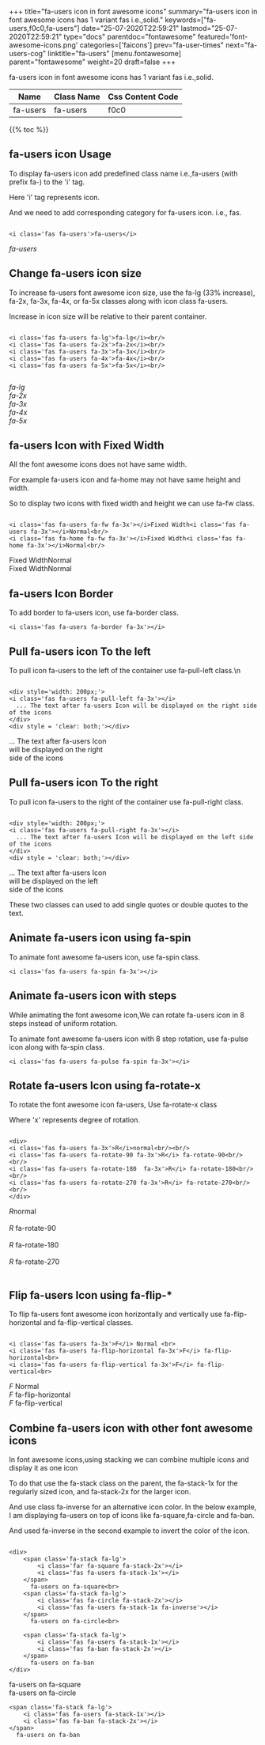 +++
title="fa-users icon in font awesome icons"
summary="fa-users icon in font awesome icons has 1 variant fas i.e.,solid."
keywords=["fa-users,f0c0,fa-users"]
date="25-07-2020T22:59:21"
lastmod="25-07-2020T22:59:21"
type="docs"
parentdoc="fontawesome"
featured='font-awesome-icons.png'
categories=['faicons']
prev="fa-user-times"
next="fa-users-cog"
linktitle="fa-users"
[menu.fontawesome]
parent="fontawesome"
weight=20
draft=false
+++


fa-users icon in font awesome icons has 1 variant fas i.e.,solid.

<div class='table-responsive'><table class='table'><thead><tr><th>Name</th><th>Class Name</th><th>Css Content Code</th></tr></thead><tbody><tr><td>fa-users</td><td>fa-users</td><td>f0c0</td></tr></tbody></table></div>


{{% toc %}}


## fa-users icon Usage

To display fa-users icon add predefined class name i.e.,fa-users (with prefix fa-) to the 'i' tag.

Here 'i' tag represents icon.

And we need to add corresponding category for fa-users icon. i.e., fas.


```

<i class='fas fa-users'>fa-users</i>
```

<i class='fas fa-users'>fa-users</i>




## Change fa-users icon size
To increase fa-users font awesome icon size, use the fa-lg (33% increase), fa-2x, fa-3x, fa-4x, or fa-5x classes along with icon class fa-users.

Increase in icon size will be relative to their parent container. 

```

<i class='fas fa-users fa-lg'>fa-lg</i><br/>
<i class='fas fa-users fa-2x'>fa-2x</i><br/>
<i class='fas fa-users fa-3x'>fa-3x</i><br/>
<i class='fas fa-users fa-4x'>fa-4x</i><br/>
<i class='fas fa-users fa-5x'>fa-5x</i><br/>
            
```

<i class='fas fa-users fa-lg'>fa-lg</i><br/>
<i class='fas fa-users fa-2x'>fa-2x</i><br/>
<i class='fas fa-users fa-3x'>fa-3x</i><br/>
<i class='fas fa-users fa-4x'>fa-4x</i><br/>
<i class='fas fa-users fa-5x'>fa-5x</i><br/>
            



## fa-users Icon with Fixed Width 

All the font awesome icons does not have same width.

For example fa-users icon and fa-home may not have same height and width.

So to display two icons with fixed width and height we can use fa-fw class.


```

<i class='fas fa-users fa-fw fa-3x'></i>Fixed Width<i class='fas fa-users fa-3x'></i>Normal<br/>
<i class='fas fa-home fa-fw fa-3x'></i>Fixed Width<i class='fas fa-home fa-3x'></i>Normal<br/>
```

<i class='fas fa-users fa-fw fa-3x'></i>Fixed Width<i class='fas fa-users fa-3x'></i>Normal<br/>
<i class='fas fa-home fa-fw fa-3x'></i>Fixed Width<i class='fas fa-home fa-3x'></i>Normal<br/>



## fa-users Icon Border 

To add border to fa-users icon, use fa-border class.


```
<i class='fas fa-users fa-border fa-3x'></i>

```
<i class='fas fa-users fa-border fa-3x'></i>





## Pull fa-users icon To the left

To pull icon fa-users to the left of the container use fa-pull-left class.\n

```

<div style='width: 200px;'>
<i class='fas fa-users fa-pull-left fa-3x'></i>
  ... The text after fa-users Icon will be displayed on the right side of the icons
</div>
<div style = 'clear: both;'></div>
```

<div style='width: 200px;'>
<i class='fas fa-users fa-pull-left fa-3x'></i>
  ... The text after fa-users Icon will be displayed on the right side of the icons
</div>
<div style = 'clear: both;'></div>




## Pull fa-users icon To the right
To pull icon fa-users to the right of the container use fa-pull-right class.

```

<div style='width: 200px;'>
<i class='fas fa-users fa-pull-right fa-3x'></i>
  ... The text after fa-users Icon will be displayed on the left side of the icons
</div>
<div style = 'clear: both;'></div>
```

<div style='width: 200px;'>
<i class='fas fa-users fa-pull-right fa-3x'></i>
  ... The text after fa-users Icon will be displayed on the left side of the icons
</div>
<div style = 'clear: both;'></div>

These two classes can used to add single quotes or double quotes to the text.


## Animate fa-users icon using fa-spin
To animate font awesome fa-users icon, use fa-spin class.

```
<i class='fas fa-users fa-spin fa-3x'></i>
```
<i class='fas fa-users fa-spin fa-3x'></i>




## Animate fa-users icon with steps
While animating the font awesome icon,We can rotate fa-users icon in 8 steps instead of uniform rotation.

To animate font awesome fa-users icon with 8 step rotation, use fa-pulse icon along with fa-spin class.


```
<i class='fas fa-users fa-pulse fa-spin fa-3x'></i>

```
<i class='fas fa-users fa-pulse fa-spin fa-3x'></i>





## Rotate fa-users Icon using fa-rotate-x
To rotate the font awesome icon fa-users, Use fa-rotate-x class

Where 'x' represents degree of rotation.


```

<div>
<i class='fas fa-users fa-3x'>R</i>normal<br/><br/>
<i class='fas fa-users fa-rotate-90 fa-3x'>R</i> fa-rotate-90<br/><br/> 
<i class='fas fa-users fa-rotate-180  fa-3x'>R</i> fa-rotate-180<br/><br/> 
<i class='fas fa-users fa-rotate-270 fa-3x'>R</i> fa-rotate-270<br/><br/>
</div>
```

<div>
<i class='fas fa-users fa-3x'>R</i>normal<br/><br/>
<i class='fas fa-users fa-rotate-90 fa-3x'>R</i> fa-rotate-90<br/><br/> 
<i class='fas fa-users fa-rotate-180  fa-3x'>R</i> fa-rotate-180<br/><br/> 
<i class='fas fa-users fa-rotate-270 fa-3x'>R</i> fa-rotate-270<br/><br/>
</div>




## Flip fa-users Icon using fa-flip-*
To flip fa-users font awesome icon horizontally and vertically use fa-flip-horizontal and fa-flip-vertical classes. 

```

<i class='fas fa-users fa-3x'>F</i> Normal <br>
<i class='fas fa-users fa-flip-horizontal fa-3x'>F</i> fa-flip-horizontal<br>
<i class='fas fa-users fa-flip-vertical fa-3x'>F</i> fa-flip-vertical<br>
```

<i class='fas fa-users fa-3x'>F</i> Normal <br>
<i class='fas fa-users fa-flip-horizontal fa-3x'>F</i> fa-flip-horizontal<br>
<i class='fas fa-users fa-flip-vertical fa-3x'>F</i> fa-flip-vertical<br>




## Combine fa-users icon with other font awesome icons
In font awesome icons,using stacking we can combine multiple icons and display it as one icon 

To do that use the fa-stack class on the parent, the fa-stack-1x for the regularly sized icon, and fa-stack-2x for the larger icon.

And use class fa-inverse for an alternative icon color. 
In the below example, I am displaying fa-users on top of icons like fa-square,fa-circle and fa-ban.

And used fa-inverse in the second example to invert the color of the icon.

```

<div>
    <span class='fa-stack fa-lg'>
        <i class='far fa-square fa-stack-2x'></i>
        <i class='fas fa-users fa-stack-1x'></i>
    </span>
      fa-users on fa-square<br>
    <span class='fa-stack fa-lg'>
        <i class='fas fa-circle fa-stack-2x'></i>
        <i class='fas fa-users fa-stack-1x fa-inverse'></i>
    </span>
      fa-users on fa-circle<br>

    <span class='fa-stack fa-lg'>
        <i class='fas fa-users fa-stack-1x'></i>
        <i class='fas fa-ban fa-stack-2x'></i>
    </span>
      fa-users on fa-ban
</div>
```

<div>
    <span class='fa-stack fa-lg'>
        <i class='far fa-square fa-stack-2x'></i>
        <i class='fas fa-users fa-stack-1x'></i>
    </span>
      fa-users on fa-square<br>
    <span class='fa-stack fa-lg'>
        <i class='fas fa-circle fa-stack-2x'></i>
        <i class='fas fa-users fa-stack-1x fa-inverse'></i>
    </span>
      fa-users on fa-circle<br>

    <span class='fa-stack fa-lg'>
        <i class='fas fa-users fa-stack-1x'></i>
        <i class='fas fa-ban fa-stack-2x'></i>
    </span>
      fa-users on fa-ban
</div>






